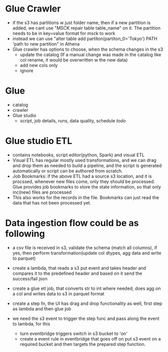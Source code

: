 # Glue Crawler 
- if the s3 has partitions w just folder name, then if a new partition is added, we cant use "MSCK repair table table_name" on it. The partition needs to be in key=value format for msck to work
- instead we can use "alter table add partiton(partiton_0='Tokyo') PATH 'path to new partition" in Athena
- Glue crawler has options to choose, when the schema changes in the s3
  - update the catalog (If a manual change was made in the catalog like col rename, it would be overwritten w the new data)
  - add new cols only 
  - ignore 

# Glue 
- catalog
- crawler
- Glue studio
  - script, job details, runs, data quality, schedule *todo*

# Glue studio ETL 
- contains notebooks, script editor(python, Spark) and visual ETL 
- Visual ETL has regular mostly used transformations, and we can drag and drop them as needed to build a pipeline, and the script is generated automatically or script can be authored from scratch.
- Job Bookmarks: if the above ETL had a source s3 location, and it is procssed, whenever new files come, only they should be processed. Glue provides job bookmarks to store the state information, so that only inc(new) files are processed
- This also works for the records in the file. Bookmarks can just read the data that has not been processed yet.


# Data ingestion flow could be as following
- a csv file is received in s3, validate the schema (match all columns), if yes, then perform transformation(update col dtypes, agg data and write to parquet)

- create a lambda, that reads a s3 put event and takes header and compares it to the predefined header and based on it send the success/fail json
- create a glue etl job, that converts str to int where needed, does agg on a col and writes data to s3 in parquet format
- create a step fn, the UI has drag and drop functionality as well, first step as lambda and then glue job
- we need the s3 event to trigger the step func and pass along the event to lambda, for this 
  - turn eventbridge triggers switch in s3 bucket to 'on'
  - create a event rule in eventbridge that goes off on put s3 event on a required bucket and then targets the prepared step function.